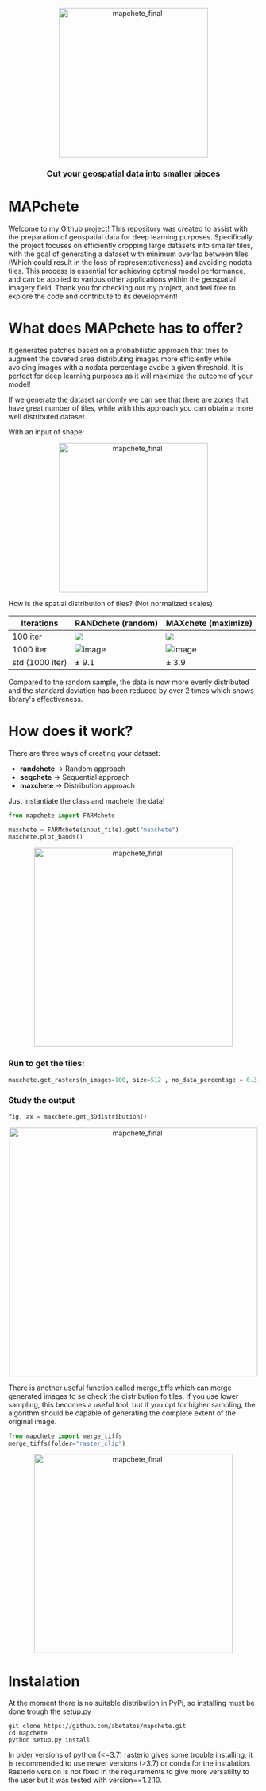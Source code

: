 <p align="center">
  <img width="300" alt="mapchete_final" src="https://user-images.githubusercontent.com/76526314/219464092-ee4e075c-c8c7-4d39-8017-cb0ede17248f.png">
</p>

<h3 align="center">
    <p>Cut your geospatial data into smaller pieces</p>
</h3>

# MAPchete

Welcome to my Github project! This repository was created to assist with the preparation of geospatial data for deep learning purposes. Specifically, the project focuses on efficiently cropping large datasets into smaller tiles, with the goal of generating a dataset with minimum overlap between tiles (Which could result in the loss of representativeness) and avoiding nodata tiles. This process is essential for achieving optimal model performance, and can be applied to various other applications within the geospatial imagery field. Thank you for checking out my project, and feel free to explore the code and contribute to its development!

# What does MAPchete has to offer?

It generates patches based on a probabilistic approach that tries to augment the covered area distributing images more efficiently while avoiding images with a nodata percentage avobe a given threshold. It is perfect for deep learning purposes as it will maximize the outcome of your model! 

If we generate the dataset randomly we can see that there are zones that have great number of tiles, while with this approach you can obtain a more well distributed dataset. 

With an input of shape: 
<p align="center">
  <img width="300" alt="mapchete_final" src="https://user-images.githubusercontent.com/76526314/219682129-756f265c-6f4c-4c20-bc2e-bc5e438f4721.png">
</p>

How is the spatial distribution of tiles? (Not normalized scales)

Iterations | RANDchete (random) | MAXchete (maximize)
--- | --- | ---
100 iter | ![](https://user-images.githubusercontent.com/76526314/219666167-64e7f0a8-df76-4422-8665-a6f908b0a98b.png) | ![](https://user-images.githubusercontent.com/76526314/219665645-7eefad2e-bc33-43cb-99fa-5374f6c84ea4.png)
1000 iter | ![image](https://user-images.githubusercontent.com/76526314/219706410-985e57b5-5698-49e6-afdb-856fe01c073b.png) | ![image](https://user-images.githubusercontent.com/76526314/219707072-d8134441-64ba-41a3-a23a-74466f6c5bda.png)
std (1000 iter) | &plusmn; 9.1  |  &plusmn; 3.9

Compared to the random sample, the data is now more evenly distributed and the standard deviation has been reduced by over 2 times which shows library's effectiveness.

# How does it work?

There are three ways of creating your dataset: 

- **randchete** -> Random approach 
- **seqchete** -> Sequential approach 
- **maxchete** -> Distribution approach

Just instantiate the class and machete the data!

```python 
from mapchete import FARMchete

maxchete = FARMchete(input_file).get("maxchete")
maxchete.plot_bands()
```

<p align="center">
  <img width="400" alt="mapchete_final" src="https://user-images.githubusercontent.com/76526314/219875276-3a05f852-d68b-4f41-a684-f48147edbda5.png">
</p>

### Run to get the tiles: 

```python
maxchete.get_rasters(n_images=100, size=512 , no_data_percentage = 0.3, output_path="raster_clip", clear_output_path=True)
```

### Study the output
```python 
fig, ax = maxchete.get_3Ddistribution()
```

<p align="center">
  <img width="500" alt="mapchete_final" src="https://user-images.githubusercontent.com/76526314/219876116-ce051ecf-021d-4996-bc1b-e68274f624b1.png">
</p>


There is another useful function called merge_tiffs which can merge generated images to se check the distribution fo tiles. If you use lower sampling, this becomes a useful tool, but if you opt for higher sampling, the algorithm should be capable of generating the complete extent of the original image.

``` python
from mapchete import merge_tiffs
merge_tiffs(folder="raster_clip")
```
<p align="center">
  <img width="400" alt="mapchete_final" src="https://user-images.githubusercontent.com/76526314/219876203-2e36d9b6-9edf-4982-b9ba-c3d8c559c962.png">
</p>

# Instalation

At the moment there is no suitable distribution in PyPi, so installing must be done trough the setup.py
```
git clone https://github.com/abetatos/mapchete.git 
cd mapchete
python setup.py install
```

In older versions of python (<=3.7) rasterio gives some trouble installing, it is recommended to use newer versions (>3.7) or conda for the instalation. Rasterio version is not fixed in the requirements to give more versatility to the user but it was tested with version==1.2.10. 

